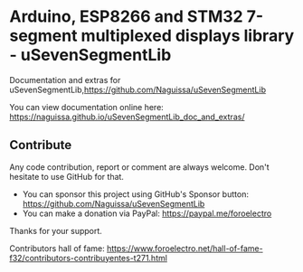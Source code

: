 # Arduino, ESP8266 and STM32 7-segment multiplexed displays library - uSevenSegmentLib


Documentation and extras for uSevenSegmentLib,https://github.com/Naguissa/uSevenSegmentLib

You can view documentation online here: https://naguissa.github.io/uSevenSegmentLib_doc_and_extras/


## Contribute ##

Any code contribution, report or comment are always welcome. Don't hesitate to use GitHub for that.


 * You can sponsor this project using GitHub's Sponsor button: https://github.com/Naguissa/uSevenSegmentLib
 * You can make a donation via PayPal: https://paypal.me/foroelectro


Thanks for your support.


Contributors hall of fame: https://www.foroelectro.net/hall-of-fame-f32/contributors-contribuyentes-t271.html
